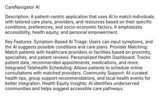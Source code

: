 CareNavigator AI

Description:
A patient-centric application that uses AI to match individuals with tailored care plans, providers, and resources based on their specific conditions, preferences, and socio-economic factors. It emphasizes accessibility, health equity, and personal empowerment.

Key Features:
Symptom-Based AI Triage:
Users can input symptoms, and the AI suggests possible conditions and care plans.
Provider Matching:
Match patients with healthcare providers or facilities based on proximity, specialties, and patient reviews.
Personalized Health Dashboard:
Tracks patient data, recommended appointments, medications, and more.
Integrated Telehealth Scheduling:
Allows patients to schedule online consultations with matched providers.
Community Support:
AI-curated health tips, group support recommendations, and local health events for better integration.
Health Equity Insights:
AI identifies underserved communities and helps suggest accessible care pathways.
